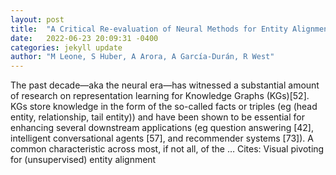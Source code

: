 ```yaml
---
layout: post
title:  "A Critical Re-evaluation of Neural Methods for Entity Alignment"
date:   2022-06-23 20:09:31 -0400
categories: jekyll update
author: "M Leone, S Huber, A Arora, A García-Durán, R West"
---
```

The past decade—aka the neural era—has witnessed a substantial amount of research on representation learning for Knowledge Graphs (KGs)[52]. KGs store knowledge in the form of the so-called facts or triples (eg (head entity, relationship, tail entity)) and have been shown to be essential for enhancing several downstream applications (eg question answering [42], intelligent conversational agents [57], and recommender systems [73]). A common characteristic across most, if not all, of the …
Cites: ‪Visual pivoting for (unsupervised) entity alignment‬  